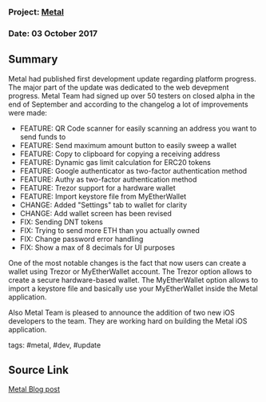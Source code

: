 ### Project: [Metal](../projects/metal.md)
### Date: 03 October 2017 
## Summary

Metal had published first development update regarding platform progress.
The major part of the update was dedicated to the web devepment progress. Metal Team had signed up over 50 testers on closed alpha in the end of September
and according to the changelog a lot of improvements were made:  
* FEATURE: QR Code scanner for easily scanning an address you want to send funds to  
* FEATURE: Send maximum amount button to easily sweep a wallet  
* FEATURE: Copy to clipboard for copying a receiving address  
* FEATURE: Dynamic gas limit calculation for ERC20 tokens  
* FEATURE: Google authenticator as two-factor authentication method  
* FEATURE: Authy as two-factor authentication method  
* FEATURE: Trezor support for a hardware wallet  
* FEATURE: Import keystore file from MyEtherWallet  
* CHANGE: Added "Settings" tab to wallet for clarity  
* CHANGE: Add wallet screen has been revised  
* FIX: Sending DNT tokens  
* FIX: Trying to send more ETH than you actually owned  
* FIX: Change password error handling  
* FIX: Show a max of 8 decimals for UI purposes  
  
One of the most notable changes is the fact that now users can create a wallet using Trezor or MyEtherWallet account.
The Trezor option allows to create a secure hardware-based wallet.
The MyEtherWallet option allows to import a keystore file and basically use your MyEtherWallet inside the Metal application.
  
Also Metal Team is pleased to announce the addition of two new iOS developers to the team. They are working hard on building the Metal iOS application.
  
tags: #metal, #dev, #update
## Source Link
[Metal Blog post](https://blog.metalpay.com/metal-dev-update-1/) 
